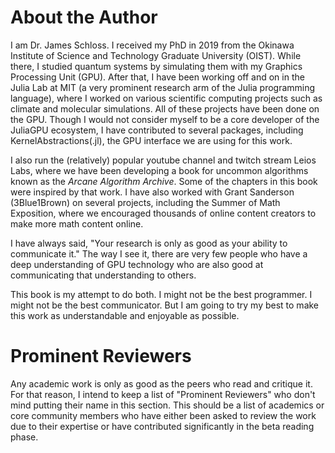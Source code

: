 # About the Author

I am Dr. James Schloss.
I received my PhD in 2019 from the Okinawa Institute of Science and Technology Graduate University (OIST).
While there, I studied quantum systems by simulating them with my Graphics Processing Unit (GPU).
After that, I have been working off and on in the Julia Lab at MIT (a very prominent research arm of the Julia programming language), where I worked on various scientific computing projects such as climate and molecular simulations.
All of these projects have been done on the GPU.
Though I would not consider myself to be a core developer of the JuliaGPU ecosystem, I have contributed to several packages, including KernelAbstractions(.jl), the GPU interface we are using for this work.

I also run the (relatively) popular youtube channel and twitch stream Leios Labs, where we have been developing a book for uncommon algorithms known as the *Arcane Algorithm Archive*.
Some of the chapters in this book were inspired by that work.
I have also worked with Grant Sanderson (3Blue1Brown) on several projects, including the Summer of Math Exposition, where we encouraged thousands of online content creators to make more math content online.

I have always said, "Your research is only as good as your ability to communicate it."
The way I see it, there are very few people who have a deep understanding of GPU technology who are also good at communicating that understanding to others.

This book is my attempt to do both.
I might not be the best programmer.
I might not be the best communicator.
But I am going to try my best to make this work as understandable and enjoyable as possible.

# Prominent Reviewers

Any academic work is only as good as the peers who read and critique it.
For that reason, I intend to keep a list of "Prominent Reviewers" who don't mind putting their name in this section.
This should be a list of academics or core community members who have either been asked to review the work due to their expertise or have contributed significantly in the beta reading phase.

